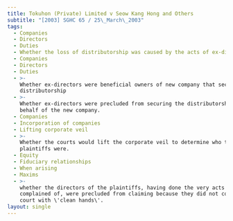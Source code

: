 ```yaml
---
title: Tokuhon (Private) Limited v Seow Kang Hong and Others
subtitle: "[2003] SGHC 65 / 25\_March\_2003"
tags:
  - Companies
  - Directors
  - Duties
  - Whether the loss of distributorship was caused by the acts of ex-directors.
  - Companies
  - Directors
  - Duties
  - >-
    Whether ex-directors were beneficial owners of new company that secured
    distributorship
  - >-
    Whether ex-directors were precluded from securing the distributorship on
    behalf of the new company.
  - Companies
  - Incorporation of companies
  - Lifting corporate veil
  - >-
    Whether the courts would lift the corporate veil to determine who the real
    plaintiffs were.
  - Equity
  - Fiduciary relationships
  - When arising
  - Maxims
  - >-
    whether the directors of the plaintiffs, having done the very acts
    complained of, were precluded from claiming because they did not come to
    court with \'clean hands\'.
layout: single
---
```


